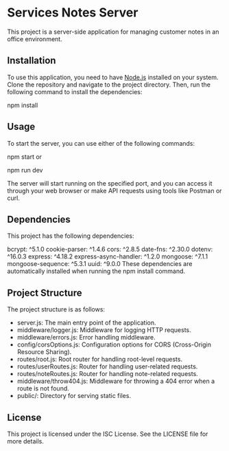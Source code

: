 # Services Notes Server

This project is a server-side application for managing customer notes in an office environment.

## Installation

To use this application, you need to have [Node.js](https://nodejs.org) installed on your system. Clone the repository and navigate to the project directory. Then, run the following command to install the dependencies:

npm install

## Usage

To start the server, you can use either of the following commands:

npm start
or

npm run dev

The server will start running on the specified port, and you can access it through your web browser or make API requests using tools like Postman or curl.

## Dependencies

This project has the following dependencies:

bcrypt: ^5.1.0
cookie-parser: ^1.4.6
cors: ^2.8.5
date-fns: ^2.30.0
dotenv: ^16.0.3
express: ^4.18.2
express-async-handler: ^1.2.0
mongoose: ^7.1.1
mongoose-sequence: ^5.3.1
uuid: ^9.0.0
These dependencies are automatically installed when running the npm install command.

## Project Structure

The project structure is as follows:

- server.js: The main entry point of the application.
- middleware/logger.js: Middleware for logging HTTP requests.
- middleware/errors.js: Error handling middleware.
- config/corsOptions.js: Configuration options for CORS (Cross-Origin Resource Sharing).
- routes/root.js: Root router for handling root-level requests.
- routes/userRoutes.js: Router for handling user-related requests.
- routes/noteRoutes.js: Router for handling note-related requests.
- middleware/throw404.js: Middleware for throwing a 404 error when a route is not found.
- public/: Directory for serving static files.

## License

This project is licensed under the ISC License. See the LICENSE file for more details.
